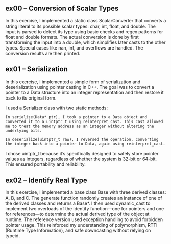 ## ex00 – Conversion of Scalar Types

In this exercise, I implemented a static class ScalarConverter that converts a string literal to its possible scalar types: char, int, float, and double.
The input is parsed to detect its type using basic checks and regex patterns for float and double formats. 
The actual conversion is done by first transforming the input into a double, which simplifies later casts to the other types. Special cases like nan, inf, and overflows are handled.
The conversion results are then printed.

## ex01 – Serialization

In this exercise, I implemented a simple form of serialization and deserialization using pointer casting in C++. The goal was to convert a pointer to a Data structure into an integer representation and then restore it back to its original form.

I used a Serializer class with two static methods:

    In serialize(Data* ptr), I took a pointer to a Data object and converted it to a uintptr_t using reinterpret_cast. This cast allowed me to treat the memory address as an integer without altering the underlying bits.

    In deserialize(uintptr_t raw), I reversed the operation, converting the integer back into a pointer to Data, again using reinterpret_cast.

I chose uintptr_t because it’s specifically designed to safely store pointer values as integers, regardless of whether the system is 32-bit or 64-bit. This ensured portability and reliability.

## ex02 – Identify Real Type

In this exercise, I implemented a base class Base with three derived classes: A, B, and C. The generate function randomly creates an instance of one of the derived classes and returns a Base*. I then used dynamic_cast to implement two overloads of the identify function—one for pointers and one for references—to determine the actual derived type of the object at runtime. The reference version used exception handling to avoid forbidden pointer usage. This reinforced my understanding of polymorphism, RTTI (Runtime Type Information), and safe downcasting without relying on typeid.
